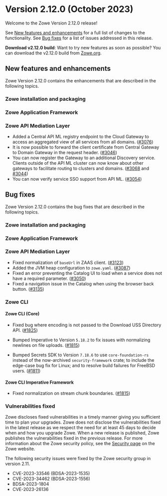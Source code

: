 # Version 2.12.0 (October 2023)

Welcome to the Zowe Version 2.12.0 release!

See [New features and enhancements](#new-features-and-enhancements) for a full list of changes to the functionality. See [Bug fixes](#bug-fixes) for a list of issues addressed in this release.

**Download v2.12.0 build**: Want to try new features as soon as possible? You can download the v2.12.0 build from [Zowe.org](https://www.zowe.org/download.html).

## New features and enhancements

Zowe Version 2.12.0 contains the enhancements that are described in the following topics.

### Zowe installation and packaging

### Zowe Application Framework

### Zowe API Mediation Layer

* Added a Central API ML registry endpoint to the Cloud Gateway to access an aggregated view of all services from all domains. ([#3076](https://github.com/zowe/api-layer/issues/3076))
* It is now possible to forward the client certificate from Central Gateway to Domain Gateway in the request header. ([#3046](https://github.com/zowe/api-layer/issues/3046))
* You can now register the Gateway to an additional Discovery service. Clients outside of the API ML cluster can now know about other gateways to facilitate routing to clusters and domains. ([#3068](https://github.com/zowe/api-layer/issues/3068) and [#3044](https://github.com/zowe/api-layer/issues/3044))
* You can now verify service SSO support from API ML. ([#3054](https://github.com/zowe/api-layer/issues/3054))

## Bug fixes

Zowe Version 2.12.0 contains the bug fixes that are described in the following topics.

### Zowe installation and packaging

### Zowe Application Framework

### Zowe API Mediation Layer

* Fixed normalization of `baseUrl` in ZAAS client. ([#3123](https://github.com/zowe/api-layer/issues/3123))
* Added the JVM heap configuration to `zowe.yaml`. ([#3087](https://github.com/zowe/api-layer/issues/3087))
* Fixed an error preventing the Catalog UI to load when a service does not have a required parameter. ([#3050](https://github.com/zowe/api-layer/issues/3050))
* Fixed a navigation issue in the Catalog when using the browser back button. ([#3135](https://github.com/zowe/api-layer/issues/2998))

### Zowe CLI

#### Zowe CLI (Core)

- Fixed bug where encoding is not passed to the Download USS Directory API. ([#1825](https://github.com/zowe/zowe-cli/issues/1825))

- Bumped Imperative to Version `5.18.2` to fix issues with normalizing newlines on file uploads. ([#1815](https://github.com/zowe/zowe-cli/issues/1815))

- Bumped Secrets SDK to Version `7.18.6` to use `core-foundation-rs` instead of the now-archived `security-framework` crate; to include the edge-case bug fix for Linux; and to resolve build failures for FreeBSD users. ([#1811](https://github.com/zowe/zowe-cli/pull/1811))

#### Zowe CLI Imperative Framework

- Fixed normalization on stream chunk boundaries. ([#1815](https://github.com/zowe/zowe-cli/issues/1815))

### Vulnerabilities fixed

Zowe discloses fixed vulnerabilities in a timely manner giving you sufficient time to plan your upgrades. Zowe does not disclose the vulnerabilities fixed in the latest release as we respect the need for at least 45 days to decide when and how you upgrade Zowe. When a new release is published, Zowe publishes the vulnerabilities fixed in the previous release. For more information about the Zowe security policy, see the [Security page](https://www.zowe.org/security.html) on the Zowe website.

The following security issues were fixed by the Zowe security group in version 2.11.

- CVE-2023-33546 (BDSA-2023-1535)
- CVE-2023-34462 (BDSA-2023-1556)
- BDSA-2023-1804
- CVE-2023-26136